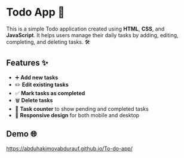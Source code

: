# Todo App 📝

This is a simple Todo application created using **HTML**, **CSS**, and **JavaScript**. It helps users manage their daily tasks by adding, editing, completing, and deleting tasks. 🛠️

## Features ✨

- ➕ **Add new tasks**
- ✏️ **Edit existing tasks**
- ✅ **Mark tasks as completed**
- 🗑️ **Delete tasks**
- 🔢 **Task counter** to show pending and completed tasks
- 📱 **Responsive design** for both mobile and desktop

## Demo 🌐

https://abduhakimovabdurauf.github.io/To-do-app/
